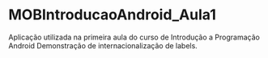 # MOBIntroducaoAndroid_Aula1
Aplicação utilizada na primeira aula do curso de Introdução a Programação Android
Demonstração de internacionalização de labels.
